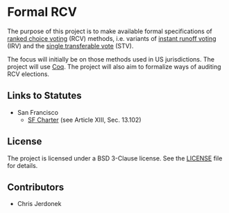 Formal RCV
==========

The purpose of this project is to make available formal specifications of
[ranked choice voting][rcv] (RCV) methods, i.e. variants of
[instant runoff voting][irv] (IRV) and the [single transferable vote][stv]
(STV).

The focus will initially be on those methods used in US jurisdictions.  The
project will use [Coq][Coq].  The project will also aim to formalize ways
of auditing RCV elections.


Links to Statutes
-----------------

* San Francisco
  * [SF Charter][sf_charter] (see Article XIII, Sec. 13.102)


License
-------

The project is licensed under a BSD 3-Clause license.  See the
[LICENSE](LICENSE) file for details.


Contributors
------------

* Chris Jerdonek


[Coq]: https://coq.inria.fr/
[irv]: https://en.wikipedia.org/wiki/Instant-runoff_voting
[rcv]: https://en.wikipedia.org/wiki/Ranked_Choice_Voting
[sf_charter]: http://www.amlegal.com/library/ca/sfrancisco.shtml
[stv]: https://en.wikipedia.org/wiki/Single_transferable_vote
